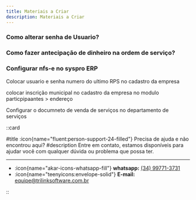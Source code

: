 ```yaml
---
title: Materiais a Criar
description: Materiais a Criar
---
```



### Como alterar senha de Usuario?

### Como fazer antecipação de dinheiro na ordem de serviço?

### Configurar nfs-e no syspro ERP

Colocar usuario e senha numero do ultimo RPS no cadastro da empresa

colocar inscrição municipal no cadastro da empresa no modulo particpipaantes > endereço

Configurar o documneto de venda de serviços no departamento de serviços

::card

#title
:icon{name="fluent:person-support-24-filled"} Precisa de ajuda e não encontrou aqui?
#description
Entre em contato, estamos disponíveis para ajudar você com qualquer dúvida ou problema que possa ter.

---

- :icon{name="akar-icons-whatsapp-fill"} **whatsapp:** [(34) 99771-3731](https://wa.me/trilinksoftware)
- :icon{name="teenyicons:envelope-solid"} **E-mail:** [equipe@trilinksoftware.com.br](mailto:equipe@trilinksoftware.com.br)

::
